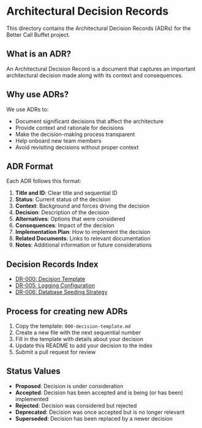 # Architectural Decision Records

This directory contains the Architectural Decision Records (ADRs) for the Better Call Buffet project.

## What is an ADR?

An Architectural Decision Record is a document that captures an important architectural decision made along with its context and consequences.

## Why use ADRs?

We use ADRs to:

- Document significant decisions that affect the architecture
- Provide context and rationale for decisions
- Make the decision-making process transparent
- Help onboard new team members
- Avoid revisiting decisions without proper context

## ADR Format

Each ADR follows this format:

1. **Title and ID**: Clear title and sequential ID
2. **Status**: Current status of the decision
3. **Context**: Background and forces driving the decision
4. **Decision**: Description of the decision
5. **Alternatives**: Options that were considered
6. **Consequences**: Impact of the decision
7. **Implementation Plan**: How to implement the decision
8. **Related Documents**: Links to relevant documentation
9. **Notes**: Additional information or future considerations

## Decision Records Index

- [DR-000: Decision Template](000-decision-template.md)
- [DR-005: Logging Configuration](005-logging-configuration.md)
- [DR-006: Database Seeding Strategy](006-database-seeding-strategy.md)

## Process for creating new ADRs

1. Copy the template: `000-decision-template.md`
2. Create a new file with the next sequential number
3. Fill in the template with details about your decision
4. Update this README to add your decision to the index
5. Submit a pull request for review

## Status Values

- **Proposed**: Decision is under consideration
- **Accepted**: Decision has been accepted and is being (or has been) implemented
- **Rejected**: Decision was considered but rejected
- **Deprecated**: Decision was once accepted but is no longer relevant
- **Superseded**: Decision has been replaced by a newer decision
